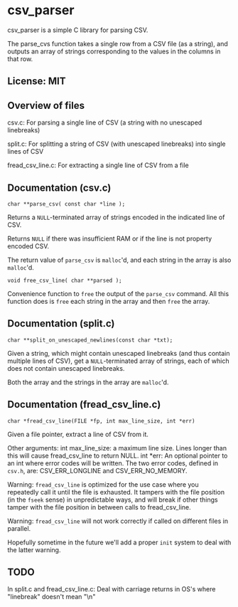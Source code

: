 # csv_parser

csv_parser is a simple C library for parsing CSV.

The parse_cvs function takes a single row from a CSV file (as a string),
and outputs an array of strings corresponding to the values in
the columns in that row.

## License: MIT

## Overview of files

csv.c:  For parsing a single line of CSV (a string with no unescaped linebreaks)

split.c:  For splitting a string of CSV (with unescaped linebreaks) into single lines of CSV

fread_csv_line.c:  For extracting a single line of CSV from a file

## Documentation (csv.c)

    char **parse_csv( const char *line );

Returns a `NULL`-terminated array of strings encoded in the indicated line of CSV.

Returns `NULL` if there was insufficient RAM or if the line is not property encoded CSV.

The return value of `parse_csv` is `malloc`'d, and each string in the array is also `malloc`'d.

    void free_csv_line( char **parsed );

Convenience function to `free` the output of the `parse_csv` command.  All this function
does is `free` each string in the array and then `free` the array.

## Documentation (split.c)

    char **split_on_unescaped_newlines(const char *txt);

Given a string, which might contain unescaped linebreaks (and thus contain multiple
lines of CSV), get a `NULL`-terminated array of strings, each of which does not
contain unescaped linebreaks.

Both the array and the strings in the array are `malloc`'d.

## Documentation (fread_csv_line.c)

    char *fread_csv_line(FILE *fp, int max_line_size, int *err)

Given a file pointer, extract a line of CSV from it.

Other arguments:
  int max_line_size:  a maximum line size.  Lines longer than this will
    cause fread_csv_line to return NULL.
  int *err: An optional pointer to an int where error codes will be
    written.  The two error codes, defined in `csv.h`, are:
    CSV_ERR_LONGLINE and CSV_ERR_NO_MEMORY.

Warning: `fread_csv_line` is optimized for the use case where you repeatedly call
it until the file is exhausted.  It tampers with the file position (in the `fseek`
sense) in unpredictable ways, and will break if other things tamper with the file
position in between calls to fread_csv_line.

Warning: `fread_csv_line` will not work correctly if called on different files in
parallel.

Hopefully sometime in the future we'll add a proper `init` system to deal with the
latter warning.

## TODO

In split.c and fread_csv_line.c:  Deal with carriage returns in OS's where
"linebreak" doesn't mean "\n"